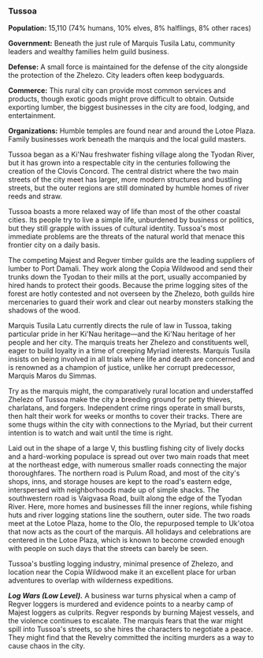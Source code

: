 ### Tussoa

**Population:** 15,110 (74% humans, 10% elves, 8% halflings, 8% other races)

**Government:** Beneath the just rule of Marquis Tusila Latu, community leaders and wealthy families helm guild business.

**Defense:** A small force is maintained for the defense of the city alongside the protection of the Zhelezo. City leaders often keep bodyguards.

**Commerce:** This rural city can provide most common services and products, though exotic goods might prove difficult to obtain. Outside exporting lumber, the biggest businesses in the city are food, lodging, and entertainment.

**Organizations:** Humble temples are found near and around the Lotoe Plaza. Family businesses work beneath the marquis and the local guild masters.

Tussoa began as a Ki'Nau freshwater fishing village along the Tyodan River, but it has grown into a respectable city in the centuries following the creation of the Clovis Concord. The central district where the two main streets of the city meet has larger, more modern structures and bustling streets, but the outer regions are still dominated by humble homes of river reeds and straw.

Tussoa boasts a more relaxed way of life than most of the other coastal cities. Its people try to live a simple life, unburdened by business or politics, but they still grapple with issues of cultural identity. Tussoa's most immediate problems are the threats of the natural world that menace this frontier city on a daily basis.

The competing Majest and Regver timber guilds are the leading suppliers of lumber to Port Damali. They work along the Copia Wildwood and send their trunks down the Tyodan to their mills at the port, usually accompanied by hired hands to protect their goods. Because the prime logging sites of the forest are hotly contested and not overseen by the Zhelezo, both guilds hire mercenaries to guard their work and clear out nearby monsters stalking the shadows of the wood.

Marquis Tusila Latu currently directs the rule of law in Tussoa, taking particular pride in her Ki'Nau heritage—and the Ki'Nau heritage of her people and her city. The marquis treats her Zhelezo and constituents well, eager to build loyalty in a time of creeping Myriad interests. Marquis Tusila insists on being involved in all trials where life and death are concerned and is renowned as a champion of justice, unlike her corrupt predecessor, Marquis Maros du Simmas.

Try as the marquis might, the comparatively rural location and understaffed Zhelezo of Tussoa make the city a breeding ground for petty thieves, charlatans, and forgers. Independent crime rings operate in small bursts, then halt their work for weeks or months to cover their tracks. There are some thugs within the city with connections to the Myriad, but their current intention is to watch and wait until the time is right.

Laid out in the shape of a large V, this bustling fishing city of lively docks and a hard-working populace is spread out over two main roads that meet at the northeast edge, with numerous smaller roads connecting the major thoroughfares. The northern road is Pulum Road, and most of the city's shops, inns, and storage houses are kept to the road's eastern edge, interspersed with neighborhoods made up of simple shacks. The southwestern road is Vaigvasa Road, built along the edge of the Tyodan River. Here, more homes and businesses fill the inner regions, while fishing huts and river logging stations line the southern, outer side. The two roads meet at the Lotoe Plaza, home to the Olo, the repurposed temple to Uk'otoa that now acts as the court of the marquis. All holidays and celebrations are centered in the Lotoe Plaza, which is known to become crowded enough with people on such days that the streets can barely be seen.

Tussoa's bustling logging industry, minimal presence of Zhelezo, and location near the Copia Wildwood make it an excellent place for urban adventures to overlap with wilderness expeditions.

_**Log Wars (Low Level).**_ A business war turns physical when a camp of Regver loggers is murdered and evidence points to a nearby camp of Majest loggers as culprits. Regver responds by burning Majest vessels, and the violence continues to escalate. The marquis fears that the war might spill into Tussoa's streets, so she hires the characters to negotiate a peace. They might find that the Revelry committed the inciting murders as a way to cause chaos in the city.